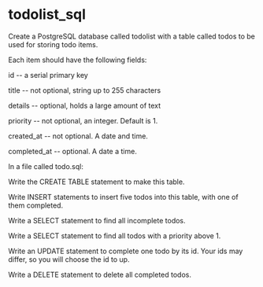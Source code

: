# todolist_sql
Create a PostgreSQL database called todolist with a table called todos to be used for storing todo items.

Each item should have the following fields:

id -- a serial primary key

title -- not optional, string up to 255 characters

details -- optional, holds a large amount of text

priority -- not optional, an integer. Default is 1.

created_at -- not optional. A date and time.

completed_at -- optional. A date a time.




In a file called todo.sql:


Write the CREATE TABLE statement to make this table.

Write INSERT statements to insert five todos into this table, with one of them completed.

Write a SELECT statement to find all incomplete todos.

Write a SELECT statement to find all todos with a priority above 1.

Write an UPDATE statement to complete one todo by its id. Your ids may differ, so you will choose the id to up.

Write a DELETE statement to delete all completed todos.
